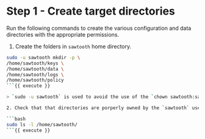 # Step 1 - Create target directories

Run the following commands to create the various configuration and data directories with the appropriate permissions.

1. Create the folders in `sawtooth` home directory.

```bash
sudo -u sawtooth mkdir -p \
/home/sawtooth/keys \
/home/sawtooth/data \
/home/sawtooth/logs \
/home/sawtooth/policy
```{{ execute }}

> `sudo -u sawtooth` is used to avoid the use of the `chown sawtooth:sawtooth -R`

2. Check that that directories are porperly owned by the `sawtooth` user and group

```bash
sudo ls -l /home/sawtooth/
```{{ execute }}
